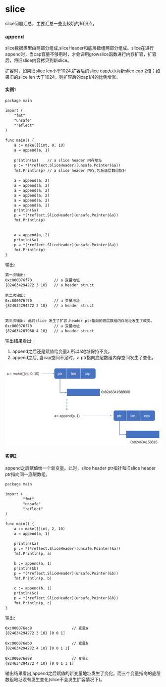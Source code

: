 # slice
slice问题汇总，主要汇总一些比较坑的知识点。


### append
slice数据类型由两部分组成,sliceHeader和底层数组两部分组成。slice在进行append时，当cap容量不够用时，才会调用growslice函数进行内存扩容，扩容后，将旧slice内容拷贝到新slice。

扩容时，如果旧slice len小于1024,扩容后的slice cap大小为新slice cap 2倍；如果旧的slice len 大于1024，则扩容后的cap1/4的比例增涨。
#### 实例1

```
package main

import (
	"fmt"
	"unsafe"
	"reflect"
)

func main() {
	a := make([]int, 0, 10)
	a = append(a, 1)
	
	println(&a)    // a slice header 内存地址
	p := *(*reflect.SliceHeader)(unsafe.Pointer(&a))
	fmt.Println(p) // a slice header 内存,包括底层数组指针
	
	a = append(a, 2)
	a = append(a, 2)
	a = append(a, 2)
	a = append(a, 2)
	a = append(a, 2)
	a = append(a, 2)
	println(&a)
	p = *(*reflect.SliceHeader)(unsafe.Pointer(&a))
	fmt.Println(p)
	
	
	a = append(a, 2)
	println(&a)
	p = *(*reflect.SliceHeader)(unsafe.Pointer(&a))
	fmt.Println(p)
}
```

输出:

```
第一次输出:
0xc000076f70          // a 变量地址
{824634294272 3 10}   // a header struct

第二次输出:
0xc000076f70          // a 变量地址
{824634294272 3 10}   // a header struct


第三次输出: 此时slice 发生了扩容,header ptr指向的底层数组内存地址发生了改变。
0xc000076f70          // a 变量地址
{824634207968 4 10}   // a header struct
```

输出结果看出:

1. append之后还是赋值给变量a,所以a地址保持不变。
2. append之后, 当cap空间不足时，a ptr指向底层数组内存空间发生了变化。

![](./append.jpg)


#### 实例2
append之后赋值给一个新变量。此时，slice header ptr指针和旧slice header ptr指向同一底层数组。

```
package main

import (
        "fmt"
        "unsafe"
        "reflect"
)

func main() {
	a := make([]int, 2, 10)
    a = append(a, 1)

    println(&a)
    p := *(*reflect.SliceHeader)(unsafe.Pointer(&a))
    fmt.Println(p, a)

    b := append(a, 1)
    println(&b)
    p = *(*reflect.SliceHeader)(unsafe.Pointer(&b))
    fmt.Println(p, b)

    c := append(b, 1)
    println(&c)
    p = *(*reflect.SliceHeader)(unsafe.Pointer(&b))
    fmt.Println(p, c)
}
```

输出:

```
0xc000076ec8                  // 变量a
{824634294272 3 10} [0 0 1]

0xc000076eb0                  // 变量b
{824634294272 4 10} [0 0 1 1]

0xc000076e98                  // 变量c
{824634294272 4 10} [0 0 1 1 1]
```

输出结果看出,append之后赋值的新变量地址发生了变化。而三个变量指向的底层数组地址没有发生变化(slice不会发生扩容情况下)。

